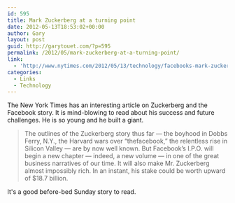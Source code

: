 ```yaml
---
id: 595
title: Mark Zuckerberg at a turning point
date: 2012-05-13T18:53:02+00:00
author: Gary
layout: post
guid: http://garytouet.com/?p=595
permalink: /2012/05/mark-zuckerberg-at-a-turning-point/
link:
  - 'http://www.nytimes.com/2012/05/13/technology/facebooks-mark-zuckerberg-at-a-turning-point.html?_r=2&smid=tw-share'
categories:
  - Links
  - Technology
---
```


The New York Times has an interesting article on Zuckerberg and the Facebook story. It is mind-blowing to read about his success and future challenges. He is so young and he built a giant.

<blockquote>The outlines of the Zuckerberg story thus far — the boyhood in Dobbs Ferry, N.Y., the Harvard wars over “thefacebook,” the relentless rise in Silicon Valley — are by now well known. But Facebook’s I.P.O. will begin a new chapter — indeed, a new volume — in one of the great business narratives of our time. It will also make Mr. Zuckerberg almost impossibly rich. In an instant, his stake could be worth upward of $18.7 billion.</blockquote>

It's a good before-bed Sunday story to read.

